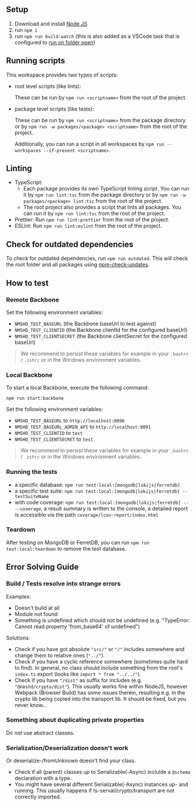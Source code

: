 ## Setup

1. Download and install [Node JS](https://nodejs.org/en/download/)
2. run `npm i`
3. run `npm run build:watch` (this is also added as a VSCode task that is configured to [run on folder open](https://code.visualstudio.com/updates/v1_30#_run-on-folder-open))

## Running scripts

This workspace provides two types of scripts:

- root level scripts (like lints):

    These can be run by `npm run <scriptname>` from the root of the project.

- package level scripts (like tests):

    These can be run by `npm run <scriptname>` from the package directory or by `npm run -w packages/<package> <scriptname>` from the root of the project.

    Additionally, you can run a script in all workspaces by `npm run --workspaces --if-present <scriptname>`.

## Linting

- TypeScript:
    - Each package provides its own TypeScript linting script. You can run it by `npm run lint:tsc` from the package directory or by `npm run -w packages/<package> lint:tsc` from the root of the project.
    - The root project also provides a script that lints all packages. You can run it by `npm run lint:tsc` from the root of the project.
- Prettier: Run `npm run lint:prettier` from the root of the project.
- ESLint: Run `npm run lint:eslint` from the root of the project.

## Check for outdated dependencies

To check for outdated dependencies, run `npm run outdated`. This will check the root folder and all packages using [npm-check-updates](https://www.npmjs.com/package/npm-check-updates).

## How to test

### Remote Backbone

Set the following environment variables:

- `NMSHD_TEST_BASEURL` (the Backbone baseUrl to test against)
- `NMSHD_TEST_CLIENTID` (the Backbone clientId for the configured baseUrl)
- `NMSHD_TEST_CLIENTSECRET` (the Backbone clientSecret for the configured baseUrl)

> We recommend to persist these variables for example in your `.bashrc` / `.zshrc` or in the Windows environment variables.

### Local Backbone

To start a local Backbone, execute the following command:

```shell
npm run start:backbone
```

Set the following environment variables:

- `NMSHD_TEST_BASEURL` to `http://localhost:8090`
- `NMSHD_TEST_BASEURL_ADMIN_API` to `http://localhost:8091`
- `NMSHD_TEST_CLIENTID` to `test`
- `NMSHD_TEST_CLIENTSECRET` to `test`

> We recommend to persist these variables for example in your `.bashrc` / `.zshrc` or in the Windows environment variables.

### Running the tests

- a specific database: `npm run test:local:[mongodb|lokijs|ferretdb]`
- a specific test suite: `npm run test:local:[mongodb|lokijs|ferretdb] -- testSuiteName`
- with code coverage: `npm run test:local:[mongodb|lokijs|ferretdb] -- --coverage`, a result summary is written to the console, a detailed report is accessible via the path `coverage/lcov-report/index.html`

### Teardown

After testing on MongoDB or FerretDB, you can run `npm run test:local:teardown` to remove the test database.

## Error Solving Guide

### Build / Tests resolve into strange errors

Examples:

- Doesn't build at all
- Module not found
- Something is undefined which should not be undefined (e.g. "TypeError: Cannot read property 'from_base64' of undefined")

Solutions:

- Check if you have got absolute `"src/"` or `"/"` includes somewhere and change them to relative ones (`"../"`).
- Check if you have a cyclic reference somewhere (sometimes quite hard to find). In general, no class should include something from the root's `index.ts` export (looks like `import * from "../../"`).
- Check if you have `"/dist"` as suffix for includes (e.g. `"@nmshd/crypto/dist"`). This usually works fine within NodeJS, however Webpack (Browser Build) has some issues therein, resulting e.g. in the crypto lib being copied into the transport lib. It should be fixed, but you never know...

### Something about duplicating private properties

Do not use abstract classes.

### Serialization/Deserialization doesn't work

Or deserialize-/fromUnknown doesn't find your class.

- Check if all (parent) classes up to Serializable(-Async) inclulde a `@schema` declaration with a type.
- You might have several different Serializable(-Async) instances up- and running. This usually happens if ts-serval/crypto/transport are not correctly imported.
